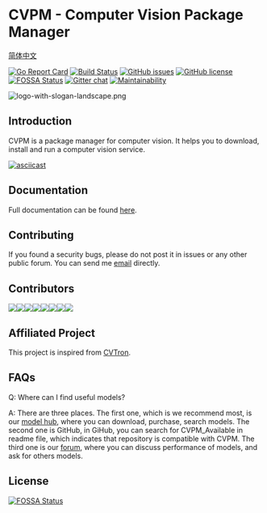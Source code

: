 # CVPM - Computer Vision Package Manager

[简体中文](https://cvpm.autoai.org/zh-CN/guide/)

[![Go Report Card](https://goreportcard.com/badge/github.com/unarxiv/cvpm)](https://goreportcard.com/report/github.com/unarxiv/cvpm)
[![Build Status](https://travis-ci.org/unarxiv/CVPM.svg?branch=master)](https://travis-ci.org/unarxiv/CVPM)
[![GitHub issues](https://img.shields.io/github/issues/unarxiv/cvpm.svg?style=flat-square)](https://github.com/unarxiv/cvpm/issues)
[![GitHub license](https://img.shields.io/github/license/unarxiv/cvpm.svg?style=flat-square)](https://github.com/unarxiv/CVPM/blob/master/LICENSE)
[![FOSSA Status](https://app.fossa.io/api/projects/git%2Bgithub.com%2Funarxiv%2FCVPM.svg?type=shield)](https://app.fossa.io/projects/git%2Bgithub.com%2Funarxiv%2FCVPM?ref=badge_shield)
[![Gitter chat](https://badges.gitter.im/gitterHQ/gitter.png)](https://gitter.im/unarxiv/cvpm)
[![Maintainability](https://api.codeclimate.com/v1/badges/d66183d5e7ed7d8f0ca2/maintainability)](https://codeclimate.com/github/unarxiv/CVPM/maintainability)

![logo-with-slogan-landscape.png](https://i.loli.net/2018/10/20/5bcb455c17616.png)

## Introduction

CVPM is a package manager for computer vision. It helps you to download, install and run a computer vision service.

[![asciicast](https://asciinema.org/a/YRgOSy1a7WwdPyK77PEgE12Kl.png)](https://asciinema.org/a/YRgOSy1a7WwdPyK77PEgE12Kl)

## Documentation

Full documentation can be found [here](https://cvpm.autoai.org).

## Contributing

If you found a security bugs, please do not post it in issues or any other public forum. You can send me [email](mailto:xiaozhe.yaoi@qq.com) directly.

## Contributors
[![](https://sourcerer.io/fame/xzyaoi/unarxiv/CVPM/images/0)](https://sourcerer.io/fame/xzyaoi/unarxiv/CVPM/links/0)[![](https://sourcerer.io/fame/xzyaoi/unarxiv/CVPM/images/1)](https://sourcerer.io/fame/xzyaoi/unarxiv/CVPM/links/1)[![](https://sourcerer.io/fame/xzyaoi/unarxiv/CVPM/images/2)](https://sourcerer.io/fame/xzyaoi/unarxiv/CVPM/links/2)[![](https://sourcerer.io/fame/xzyaoi/unarxiv/CVPM/images/3)](https://sourcerer.io/fame/xzyaoi/unarxiv/CVPM/links/3)[![](https://sourcerer.io/fame/xzyaoi/unarxiv/CVPM/images/4)](https://sourcerer.io/fame/xzyaoi/unarxiv/CVPM/links/4)[![](https://sourcerer.io/fame/xzyaoi/unarxiv/CVPM/images/5)](https://sourcerer.io/fame/xzyaoi/unarxiv/CVPM/links/5)[![](https://sourcerer.io/fame/xzyaoi/unarxiv/CVPM/images/6)](https://sourcerer.io/fame/xzyaoi/unarxiv/CVPM/links/6)[![](https://sourcerer.io/fame/xzyaoi/unarxiv/CVPM/images/7)](https://sourcerer.io/fame/xzyaoi/unarxiv/CVPM/links/7)


## Affiliated Project

This project is inspired from [CVTron](https://docs.cvtron.org).

## FAQs

Q: Where can I find useful models?

A: There are three places. The first one, which is we recommend most, is our [model hub](https://hub.autoai.org), where you can download, purchase, search models. The second one is GitHub, in GiHub, you can search for CVPM_Available in readme file, which indicates that repository is compatible with CVPM. The third one is our [forum](https://forum.cvtron.xyz), where you can discuss performance of models, and ask for others models.

## License
[![FOSSA Status](https://app.fossa.io/api/projects/git%2Bgithub.com%2Funarxiv%2FCVPM.svg?type=large)](https://app.fossa.io/projects/git%2Bgithub.com%2Funarxiv%2FCVPM?ref=badge_large)